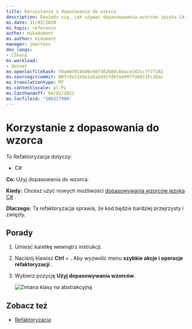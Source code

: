 ```yaml
---
title: Korzystanie z dopasowania do wzorca
description: Dowiedz się, jak używać dopasowywania wzorców języka C#.
ms.date: 11/03/2020
ms.topic: reference
author: mikadumont
ms.author: midumont
manager: jmartens
dev_langs:
- CSharp
ms.workload:
- dotnet
ms.openlocfilehash: f8ae039144d0c66f362b88cbbace142ccff77281
ms.sourcegitcommit: 80fc9a72e9a1aba2d417dbfee997fab013fc36ac
ms.translationtype: MT
ms.contentlocale: pl-PL
ms.lasthandoff: 04/02/2021
ms.locfileid: "106217986"
---
```

# <a name="use-pattern-matching"></a>Korzystanie z dopasowania do wzorca

To Refaktoryzacja dotyczy:

- C#

**Co:** Użyj dopasowania do wzorca.

**Kiedy:** Chcesz użyć nowych możliwości [dopasowywania wzorców języka C#](https://docs.microsoft.com/dotnet/csharp/whats-new/csharp-9#pattern-matching-enhancements) .

**Dlaczego:** Ta refaktoryzacja sprawia, że kod będzie bardziej przejrzysty i zwięzły.

## <a name="how-to"></a>Porady

1. Umieść karetkę wewnątrz instrukcji.

2. Naciśnij klawisz **Ctrl** + **.** Aby wyzwolić menu **szybkie akcje i operacje refaktoryzacji** .

3. Wybierz pozycję **Użyj dopasowywania wzorców**.

    ![Zmiana klasy na abstrakcyjną](media/use-pattern-matching-not-syntax.png)

## <a name="see-also"></a>Zobacz też

- [Refaktoryzacja](../refactoring-in-visual-studio.md)
